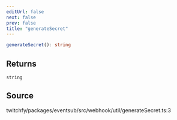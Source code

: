 ```yaml
---
editUrl: false
next: false
prev: false
title: "generateSecret"
---
```


```ts
generateSecret(): string
```

## Returns

`string`

## Source

twitchfy/packages/eventsub/src/webhook/util/generateSecret.ts:3
